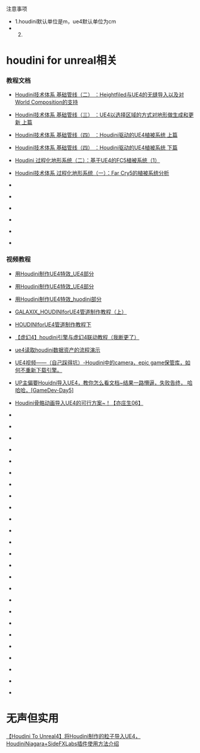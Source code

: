 注意事项
* 1.houdini默认单位是m，ue4默认单位为cm
* 2.
# houdini for unreal相关

### 教程文档

* [Houdini技术体系 基础管线（二） ：Heightfiled与UE4的无缝导入以及对World Composition的支持](https://www.cnblogs.com/TracePlus/p/9121607.html)

* [Houdini技术体系 基础管线（三） ：UE4以选择区域的方式对地形做生成和更新 上篇](https://www.cnblogs.com/TracePlus/p/9160221.html)

* [Houdini技术体系 基础管线（四） ：Houdini驱动的UE4植被系统 上篇](https://www.cnblogs.com/TracePlus/p/9239120.html)

* [Houdini技术体系 基础管线（四） ：Houdini驱动的UE4植被系统 下篇](https://www.cnblogs.com/TracePlus/p/9278096.html)

* [Houdini 过程化地形系统（二）：基于UE4的FC5植被系统（1）](https://www.cnblogs.com/TracePlus/p/9370369.html)

* [Houdini技术体系 过程化地形系统（一）：Far Cry5的植被系统分析](https://www.cnblogs.com/TracePlus/p/9202567.html)

* []()

* []()

* []()

* []()

* []()

* []()


### 视频教程

* [用Houdini制作UE4特效_UE4部分](https://www.bilibili.com/video/av69186014/)



* [用Houdini制作UE4特效_UE4部分](https://www.bilibili.com/video/BV1PJ411M74e)

* [用Houdini制作UE4特效_huodini部分](https://www.bilibili.com/video/BV1DJ411T7WV)

* [GALAXIX_HOUDINIforUE4管道制作教程（上）](https://www.bilibili.com/video/BV1nE411e7vN)

* [HOUDINIforUE4管道制作教程下](https://www.bilibili.com/video/BV1yJ411S7uf)

* [【虚幻4】houdini引擎与虚幻4联动教程（我断更了‎）](https://www.bilibili.com/video/BV1q4411P7Cp)

* [ue4读取houdini数据资产的流程演示](https://www.bilibili.com/video/BV1HA411q7PY)

* [UE4视频——（自己踩得坑）-Houdini中的camera，epic game保管库，如何不重新下载引擎。](https://www.bilibili.com/video/BV1x5411W7M3)

* [UP主偏要Houidni导入UE4，教你怎么看文档~结果一路懵逼，失败告终， 哈哈哈，[GameDev-Day5]](https://www.bilibili.com/video/BV1ut411x73v)

* [Houdini骨骼动画导入UE4的可行方案~！【亦庄生06】](https://www.bilibili.com/video/BV1Qt411W7n9)

* []()

* []()

* []()

* []()

* []()

* []()

* []()

* []()

* []()

* []()

* []()

* []()

* []()

* []()

* []()

* []()

* []()

* []()

* []()

* []()

* []()

* []()

* []()

* []()

* []()

# 无声但实用

[【Houdini To Unreal4】将Houdini制作的粒子导入UE4，HoudiniNiagara+SideFXLabs插件使用方法介绍](https://www.bilibili.com/video/BV1bK411W787)
